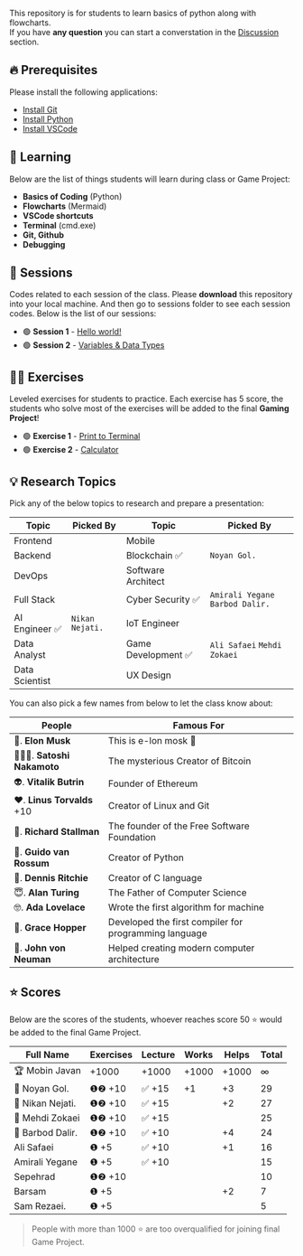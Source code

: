 This repository is for students to learn basics of python along with flowcharts.  
If you have **any question** you can start a converstation in the [Discussion](https://github.com/hayyaun/kids/discussions) section.

## 🔥 Prerequisites

Please install the following applications:

- [Install Git](https://git-scm.com/downloads)
- [Install Python](https://www.python.org/downloads/release/python-3130/)
- [Install VSCode](https://code.visualstudio.com/)

## 🧠 Learning

Below are the list of things students will learn during class or Game Project:

- **Basics of Coding** (Python)
- **Flowcharts** (Mermaid)
- **VSCode shortcuts**
- **Terminal** (cmd.exe)
- **Git, Github**
- **Debugging**

## 📒 Sessions

Codes related to each session of the class.
Please **download** this repository into your local machine.
And then go to sessions folder to see each session codes.
Below is the list of our sessions:

- 🟢 **Session 1** - [Hello world!](/sessions/session-1.ipynb)
- 🟢 **Session 2** - [Variables & Data Types](/sessions/session-2.ipynb)

## 🧑‍💻 Exercises

Leveled exercises for students to practice.
Each exercise has 5 score, the students who solve most of the exercises will be added to the final **Gaming Project**!

- 🟢 **Exercise 1** - [Print to Terminal](/exercises/exercise-1.py)
- 🟢 **Exercise 2** - [Calculator](/exercises/exercise-2.py)

## 💡 Research Topics

Pick any of the below topics to research and prepare a presentation:

| Topic          | Picked By       | Topic               | Picked By                        |
| -------------- | --------------- | ------------------- | -------------------------------- |
| Frontend       |                 | Mobile              |                                  |
| Backend        |                 | Blockchain ✅       | `Noyan Gol.`                     |
| DevOps         |                 | Software Architect  |                                  |
| Full Stack     |                 | Cyber Security ✅   | `Amirali Yegane` `Barbod Dalir.` |
| AI Engineer ✅ | `Nikan Nejati.` | IoT Engineer        |                                  |
| Data Analyst   |                 | Game Development ✅ | `Ali Safaei` `Mehdi Zokaei`      |
| Data Scientist |                 | UX Design           |                                  |

You can also pick a few names from below to let the class know about:

| People                     | Famous For                                            |
| -------------------------- | ----------------------------------------------------- |
| 🗿. **Elon Musk**          | This is e-lon mosk 🗿                                 |
| 🦹🏻‍♀️. **Satoshi Nakamoto**   | The mysterious Creator of Bitcoin                     |
| 👽. **Vitalik Butrin**     | Founder of Ethereum                                   |
| ❤️. **Linus Torvalds** +10 | Creator of Linux and Git                              |
| 🙏. **Richard Stallman**   | The founder of the Free Software Foundation           |
| 🤡. **Guido van Rossum**   | Creator of Python                                     |
| 🫡. **Dennis Ritchie**      | Creator of C language                                 |
| 😇. **Alan Turing**        | The Father of Computer Science                        |
| 🤓. **Ada Lovelace**       | Wrote the first algorithm for machine                 |
| 🤖. **Grace Hopper**       | Developed the first compiler for programming language |
| 🤩. **John von Neuman**    | Helped creating modern computer architecture          |

## ⭐ Scores

Below are the scores of the students, whoever reaches score 50 ⭐ would be added to the final Game Project.

| Full Name        | Exercises | Lecture | Works | Helps | Total |
| ---------------- | --------- | ------- | ----- | ----- | ----- |
| 🏆 Mobin Javan   | +1000     | +1000   | +1000 | +1000 | ∞     |
| 🥇 Noyan Gol.    | ❶❷ +10    | ✅ +15  | +1    | +3    | 29    |
| 🥈 Nikan Nejati. | ❶❷ +10    | ✅ +15  |       | +2    | 27    |
| 🥉 Mehdi Zokaei  | ❶❷ +10    | ✅ +15  |       |       | 25    |
| 🏅 Barbod Dalir. | ❶❷ +10    | ✅ +10  |       | +4    | 24    |
| Ali Safaei       | ❶ +5      | ✅ +10  |       | +1    | 16    |
| Amirali Yegane   | ❶ +5      | ✅ +10  |       |       | 15    |
| Sepehrad         | ❶❷ +10    |         |       |       | 10    |
| Barsam           | ❶ +5      |         |       | +2    | 7     |
| Sam Rezaei.      | ❶ +5      |         |       |       | 5     |

> People with more than 1000 ⭐ are too overqualified for joining final Game Project.
